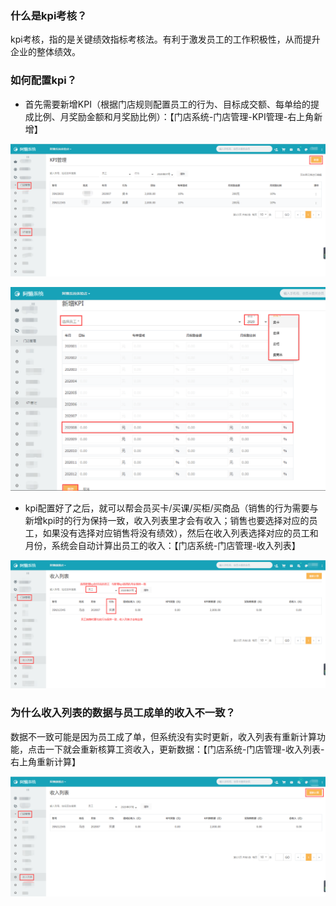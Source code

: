 ### 什么是kpi考核？

kpi考核，指的是关键绩效指标考核法。有利于激发员工的工作积极性，从而提升企业的整体绩效。

### 如何配置kpi？

- 首先需要新增KPI（根据门店规则配置员工的行为、目标成交额、每单给的提成比例、月奖励金额和月奖励比例）：【门店系统-门店管理-KPI管理-右上角新增】

![](../../assets/club/kpi1.png)

![](../../assets/club/kpi2.png)

- kpi配置好了之后，就可以帮会员买卡/买课/买柜/买商品（销售的行为需要与新增kpi时的行为保持一致，收入列表里才会有收入；销售也要选择对应的员工，如果没有选择对应销售将没有绩效），然后在收入列表选择对应的员工和月份，系统会自动计算出员工的收入：【门店系统-门店管理-收入列表】   

![](../../assets/club/kpi3.png)

### 为什么收入列表的数据与员工成单的收入不一致？  

数据不一致可能是因为员工成了单，但系统没有实时更新，收入列表有重新计算功能，点击一下就会重新核算工资收入，更新数据：【门店系统-门店管理-收入列表-右上角重新计算】

![](../../assets/club/kpi4.png)



